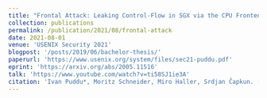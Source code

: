 ```yaml
---
title: "Frontal Attack: Leaking Control-​Flow in SGX via the CPU Frontend"
collection: publications
permalink: /publication/2021/08/frontal-attack
date: 2021-08-01
venue: 'USENIX Security 2021'
blogpost: '/posts/2019/06/bachelor-thesis/'
paperurl: 'https://www.usenix.org/system/files/sec21-puddu.pdf'
eprint: 'https://arxiv.org/abs/2005.11516'
talk: 'https://www.youtube.com/watch?v=ti58SJ1ie3A'
citation: 'Ivan Puddu*, Moritz Schneider, Miro Haller, Srdjan Čapkun. (2021). &quot;Frontal Attack: Leaking Control-​Flow in SGX via the CPU Frontend&quot; <i>USENIX Security 2021</i>.'
---
```

